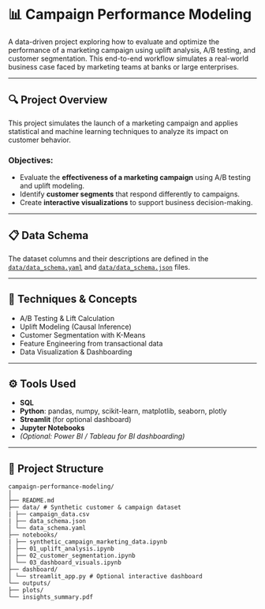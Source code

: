 # 📊 Campaign Performance Modeling

A data-driven project exploring how to evaluate and optimize the performance of a marketing campaign using uplift analysis, A/B testing, and customer segmentation. This end-to-end workflow simulates a real-world business case faced by marketing teams at banks or large enterprises.

---

## 🔍 Project Overview

This project simulates the launch of a marketing campaign and applies statistical and machine learning techniques to analyze its impact on customer behavior.

### Objectives:
- Evaluate the **effectiveness of a marketing campaign** using A/B testing and uplift modeling.
- Identify **customer segments** that respond differently to campaigns.
- Create **interactive visualizations** to support business decision-making.

---

## 📋 Data Schema

The dataset columns and their descriptions are defined in the [`data/data_schema.yaml`](data/data_schema.yaml) and  [`data/data_schema.json`](data/data_schema.json) files.

---

## 🧪 Techniques & Concepts

- A/B Testing & Lift Calculation  
- Uplift Modeling (Causal Inference)  
- Customer Segmentation with K-Means  
- Feature Engineering from transactional data  
- Data Visualization & Dashboarding  

---

## ⚙️ Tools Used
- **SQL**
- **Python**: pandas, numpy, scikit-learn, matplotlib, seaborn, plotly  
- **Streamlit** (for optional dashboard)  
- **Jupyter Notebooks**  
- *(Optional: Power BI / Tableau for BI dashboarding)*  

---

## 📁 Project Structure
```
campaign-performance-modeling/
│
├── README.md
├── data/ # Synthetic customer & campaign dataset
| ├── campaign_data.csv
| ├── data_schema.json  
│ └── data_schema.yaml
├── notebooks/
| ├── synthetic_campaign_marketing_data.ipynb  
│ ├── 01_uplift_analysis.ipynb
│ ├── 02_customer_segmentation.ipynb
│ └── 03_dashboard_visuals.ipynb
├── dashboard/
│ └── streamlit_app.py # Optional interactive dashboard
└── outputs/
├── plots/
└── insights_summary.pdf

```
